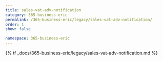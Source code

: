 ```yaml
---
title: sales-vat-adv-notification
category: 365-business-eric
permalink: /365-business-eric/legacy/sales-vat-adv-notification/
order: 1
show: false

namespace: 365-business-eric
---
```


{% tf _docs/365-business-eric/legacy/sales-vat-adv-notification.md %}